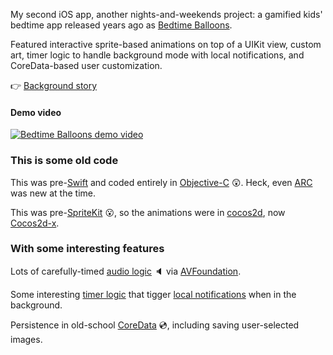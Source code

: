 My second iOS app, another nights-and-weekends project: a gamified kids' bedtime app released years ago as [Bedtime Balloons](https://www.roundtripsoftware.com/app/bedtime/).

Featured interactive sprite-based animations on top of a UIKit view, custom art, timer logic to handle background mode with local notifications, and CoreData-based user customization.

👉 [Background story](https://patmcg.com/2022/04/11/what-you-can-see-here-is-that-i-was-learning/)

#### Demo video

[![Bedtime Balloons demo video](http://img.youtube.com/vi/2FC9hHkJs5M/0.jpg)](http://www.youtube.com/watch?v=2FC9hHkJs5M)


### This is some old code

This was pre-[Swift](https://developer.apple.com/swift/) and coded entirely in [Objective-C](https://en.wikipedia.org/wiki/Objective-C) 😲.  Heck, even [ARC](https://opensource.apple.com/source/clang/clang-211.10.1/src/tools/clang/docs/AutomaticReferenceCounting.html) was new at the time.

This was pre-[SpriteKit](https://developer.apple.com/spritekit/) 😮, so the animations were in [cocos2d](https://en.wikipedia.org/wiki/Cocos2d), now [Cocos2d-x](https://www.cocos.com/en/cocos2d-x).

### With some interesting features

Lots of carefully-timed [audio logic](https://github.com/patmcgtx/bedtime-balloons/blob/master/Kid%20on%20Time/KTSoundPlayer.m) 🔈 via [AVFoundation](https://developer.apple.com/av-foundation/). 

Some interesting [timer logic](https://github.com/patmcgtx/bedtime-balloons/blob/master/Kid%20on%20Time/KTTimer.m) that tigger [local notifications](https://github.com/patmcgtx/bedtime-balloons/blob/master/Kid%20on%20Time/KTTaskNotifiication.m) when in the background.

Persistence in old-school [CoreData](https://developer.apple.com/documentation/coredata/) 💿, including saving user-selected images.

